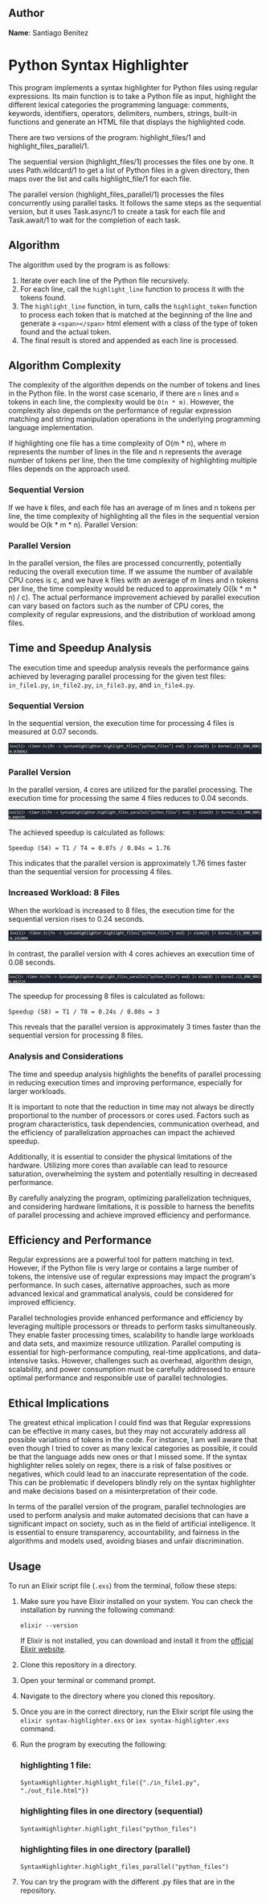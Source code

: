 ## Author

 **Name**: Santiago Benitez


# Python Syntax Highlighter

This program implements a syntax highlighter for Python files using regular expressions. Its main function is to take a Python file as input, highlight the different lexical categories the programming language: comments, keywords, identifiers, operators, delimiters, numbers, strings, built-in functions and generate an HTML file that displays the highlighted code.

There are two versions of the program: highlight_files/1 and highlight_files_parallel/1.

The sequential version (highlight_files/1) processes the files one by one. It uses Path.wildcard/1 to get a list of Python files in a given directory, then maps over the list and calls highlight_file/1 for each file.

The parallel version (highlight_files_parallel/1) processes the files concurrently using parallel tasks. It follows the same steps as the sequential version, but it uses Task.async/1 to create a task for each file and Task.await/1 to wait for the completion of each task.

## Algorithm

The algorithm used by the program is as follows:

1. Iterate over each line of the Python file recursively.
2. For each line, call the `highlight_line` function to process it with the tokens found.
3. The `highlight_line` function, in turn, calls the `highlight_token` function to process each token that is matched at the beginning of the line and generate a `<span></span>` html element with a class of the type of token found and the actual token.
4. The final result is stored and appended as each line is processed.

## Algorithm Complexity

The complexity of the algorithm depends on the number of tokens and lines in the Python file. In the worst case scenario, if there are `n` lines and `m` tokens in each line, the complexity would be `O(n * m)`. However, the complexity also depends on the performance of regular expression matching and string manipulation operations in the underlying programming language implementation.

If highlighting one file has a time complexity of O(m * n), where m represents the number of lines in the file and n represents the average number of tokens per line, then the time complexity of highlighting multiple files depends on the approach used.

### Sequential Version

If we have k files, and each file has an average of m lines and n tokens per line, the time complexity of highlighting all the files in the sequential version would be O(k * m * n).
Parallel Version:

### Parallel Version

In the parallel version, the files are processed concurrently, potentially reducing the overall execution time.
If we assume the number of available CPU cores is c, and we have k files with an average of m lines and n tokens per line, the time complexity would be reduced to approximately O((k * m * n) / c).
The actual performance improvement achieved by parallel execution can vary based on factors such as the number of CPU cores, the complexity of regular expressions, and the distribution of workload among files.


## Time and Speedup Analysis

The execution time and speedup analysis reveals the performance gains achieved by leveraging parallel processing for the given test files: `in_file1.py`, `in_file2.py`, `in_file3.py`, and `in_file4.py`.

### Sequential Version

In the sequential version, the execution time for processing 4 files is measured at 0.07 seconds.

![time-measure](./images/time-measure.jpeg)


### Parallel Version

In the parallel version, 4 cores are utilized for the parallel processing. The execution time for processing the same 4 files reduces to 0.04 seconds.

![time-measure](./images/time-measure2.jpeg)


The achieved speedup is calculated as follows:

```
Speedup (S4) = T1 / T4 = 0.07s / 0.04s = 1.76
```

This indicates that the parallel version is approximately 1.76 times faster than the sequential version for processing 4 files.

### Increased Workload: 8 Files

When the workload is increased to 8 files, the execution time for the sequential version rises to 0.24 seconds.

![time-measure](./images/time-measure3.jpeg)

In contrast, the parallel version with 4 cores achieves an execution time of 0.08 seconds.

![time-measure](./images/time-measure4.jpeg)


The speedup for processing 8 files is calculated as follows:

```
Speedup (S8) = T1 / T8 = 0.24s / 0.08s = 3
```

This reveals that the parallel version is approximately 3 times faster than the sequential version for processing 8 files.

### Analysis and Considerations

The time and speedup analysis highlights the benefits of parallel processing in reducing execution times and improving performance, especially for larger workloads.

It is important to note that the reduction in time may not always be directly proportional to the number of processors or cores used. Factors such as program characteristics, task dependencies, communication overhead, and the efficiency of parallelization approaches can impact the achieved speedup.

Additionally, it is essential to consider the physical limitations of the hardware. Utilizing more cores than available can lead to resource saturation, overwhelming the system and potentially resulting in decreased performance.

By carefully analyzing the program, optimizing parallelization techniques, and considering hardware limitations, it is possible to harness the benefits of parallel processing and achieve improved efficiency and performance.

## Efficiency and Performance

Regular expressions are a powerful tool for pattern matching in text. However, if the Python file is very large or contains a large number of tokens, the intensive use of regular expressions may impact the program's performance. In such cases, alternative approaches, such as more advanced lexical and grammatical analysis, could be considered for improved efficiency.

Parallel technologies provide enhanced performance and efficiency by leveraging multiple processors or threads to perform tasks simultaneously. They enable faster processing times, scalability to handle large workloads and data sets, and maximize resource utilization. Parallel computing is essential for high-performance computing, real-time applications, and data-intensive tasks. However, challenges such as overhead, algorithm design, scalability, and power consumption must be carefully addressed to ensure optimal performance and responsible use of parallel technologies.

## Ethical Implications

The greatest ethical implication I could find was that Regular expressions can be effective in many cases, but they may not accurately address all possible variations of tokens in the code. For instance, I am well aware that even though I tried to cover as many lexical categories as possible, it could be that the language adds new ones or that I missed some. If the syntax highlighter relies solely on regex, there is a risk of false positives or negatives, which could lead to an inaccurate representation of the code. This can be problematic if developers blindly rely on the syntax highlighter and make decisions based on a misinterpretation of their code.

In terms of the parallel version of the program, parallel technologies are used to perform analysis and make automated decisions that can have a significant impact on society, such as in the field of artificial intelligence. It is essential to ensure transparency, accountability, and fairness in the algorithms and models used, avoiding biases and unfair discrimination.

## Usage

To run an Elixir script file (`.exs`) from the terminal, follow these steps:

1. Make sure you have Elixir installed on your system. You can check the installation by running the following command:

   ```shell
   elixir --version
   ```

   If Elixir is not installed, you can download and install it from the [official Elixir website](https://elixir-lang.org/).

2. Clone this repository in a directory.

2. Open your terminal or command prompt.

3. Navigate to the directory where you cloned this repository. 

4. Once you are in the correct directory, run the Elixir script file using the `elixir syntax-highlighter.exs` or `iex syntax-highlighter.exs` command. 

5. Run the program by executing the following:

      ### highlighting 1 file:

      ```
      SyntaxHighlighter.highlight_file({"./in_file1.py", "./out_file.html"})
      ```


      ### highlighting files in one directory (sequential)

      ```
      SyntaxHighlighter.highlight_files("python_files")
      ```


      ### highlighting files in one directory (parallel)


      ```
      SyntaxHighlighter.highlight_files_parallel("python_files")
      ```
6. You can try the program with the different .py files that are in the repository.
